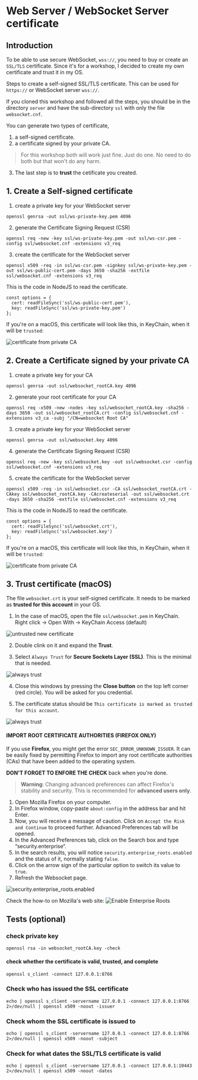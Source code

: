 ﻿# Web Server / WebSocket Server certificate

## Introduction

To be able to use secure WebSocket, `wss://`, you need to buy or create an `SSL/TLS` certificate. Since it's for a workshop, I decided to create my own certificate and trust it in my OS.

Steps to create a self-signed SSL/TLS certificate. This can be used for `https://` or WebSocket server `wss://`.

If you cloned this workshop and followed all the steps, you should be in the directory `server` and have the sub-directory `ssl` with only the file `websocket.cnf`.

You can generate two types of certificate,
1. a self-signed certificate.
2. a certificate signed by your private CA.
>For this workshop both will work just fine. Just do one. No need to do both but that won't do any harm.

3. The last step is to **trust** the cetificate you created.

## 1. Create a Self-signed certificate

1. create a private key for your WebSocket server

```command
openssl genrsa -out ssl/ws-private-key.pem 4096
```

2. generate the Certificate Signing Request (CSR)

```command
openssl req -new -key ssl/ws-private-key.pem -out ssl/ws-csr.pem -config ssl/websocket.cnf -extensions v3_req
```

3. create the certificate for the WebSocket server

```command
openssl x509 -req -in ssl/ws-csr.pem -signkey ssl/ws-private-key.pem -out ssl/ws-public-cert.pem -days 3650 -sha256 -extfile ssl/websocket.cnf -extensions v3_req
```

This is the code in NodeJS to read the certificate.

```nodejs
const options = {
  cert: readFileSync('ssl/ws-public-cert.pem'),
  key: readFileSync('ssl/ws-private-key.pem')
};
```

If you're on a macOS, this certificate will look like this, in KeyChain, when it will be `trusted`:

![certificate from private CA](images/self-signed.png)

## 2. Create a Certificate signed by your private CA

1. create a private key for your CA

```command
openssl genrsa -out ssl/websocket_rootCA.key 4096
```

2. generate your root certificate for your CA

```command
openssl req -x509 -new -nodes -key ssl/websocket_rootCA.key -sha256 -days 3650 -out ssl/websocket_rootCA.crt -config ssl/websocket.cnf -extensions v3_ca -subj "/CN=websocket Root CA"
```

3. create a private key for your WebSocket server

```command
openssl genrsa -out ssl/websocket.key 4096
```

4. generate the Certificate Signing Request (CSR)

```command
openssl req -new -key ssl/websocket.key -out ssl/websocket.csr -config ssl/websocket.cnf -extensions v3_req
```

5. create the certificate for the WebSocket server

```command
openssl x509 -req -in ssl/websocket.csr -CA ssl/websocket_rootCA.crt -CAkey ssl/websocket_rootCA.key -CAcreateserial -out ssl/websocket.crt -days 3650 -sha256 -extfile ssl/websocket.cnf -extensions v3_req
```

This is the code in NodeJS to read the certificate.

```nodejs
const options = {
  cert: readFileSync('ssl/websocket.crt'),
  key: readFileSync('ssl/websocket.key')
};
```

If you're on a macOS, this certificate will look like this, in KeyChain, when it will be `trusted`:

![certificate from private CA](images/self-root.png)

## 3. Trust certificate (macOS)

The file `websocket.crt` is your self-signed certificate. It needs to be marked as **trusted for this account** in your OS.

1. In the case of macOS, open the file `ssl/websocket.pem` in KeyChain. Right click -> Open With -> KeyChain Access (default)

![untrusted new certificate](images/keychain1.png)

2. Double clink on it and expand the **Trust**.

3. Select `Always Trust` for **Secure Sockets Layer (SSL)**. This is the minimal that is needed.

![always trust](images/keychain2.png)

4. Close this windows by pressing the **Close button** on the top left corner (red circle). You will be asked for you credential.

5. The certificate status should be `This certificate is marked as trusted for this account`.

![always trust](images/keychain4.png)

#### IMPORT ROOT CERTIFICATE AUTHORITIES (**FIREFOX ONLY**)

If you use **Firefox**, you might get the error `SEC_ERROR_UNKNOWN_ISSUER`. It can be easily fixed by permitting Firefox to import any root certificate authorities (CAs) that have been added to the operating system.

**DON'T FORGET TO ENFORE THE CHECK** back when you're done.

>**Warning**: Changing advanced preferences can affect Firefox's stability and security. This is recommended for **advanced users only**.

1. Open Mozilla Firefox on your computer.
2. In Firefox window, copy-paste `about:config` in the address bar and hit Enter.
3. Now, you will receive a message of caution. Click on `Accept the Risk and Continue` to proceed further. Advanced Preferences tab will be opened.
4. In the Advanced Preferences tab, click on the Search box and type “security.enterprise“.
5. In the search results, you will notice `security.enterprise_roots.enabled` and the status of it, normally stating `false`.
6. Click on the arrow sign of the particular option to switch its value to `true`.
7. Refresh the Websocket page.

![security.enterprise_roots.enabled](images/firefox-SEC_ERROR_UNKNOWN_ISSUER.jpg "Firefox")

Check the how-to on Mozilla's web site: ![Enable Enterprise Roots](https://support.mozilla.org/en-US/kb/how-disable-enterprise-roots-preference/)


## Tests (optional)

### check private key
```command
openssl rsa -in websocket_rootCA.key -check
```

#### check whether the certificate is valid, trusted, and complete
```command
openssl s_client -connect 127.0.0.1:8766
```

### Check who has issued the SSL certificate
```command
echo | openssl s_client -servername 127.0.0.1 -connect 127.0.0.1:8766 2>/dev/null | openssl x509 -noout -issuer
```

### Check whom the SSL certificate is issued to
```command
echo | openssl s_client -servername 127.0.0.1 -connect 127.0.0.1:8766 2>/dev/null | openssl x509 -noout -subject
```

### Check for what dates the SSL/TLS certificate is valid
```command
echo | openssl s_client -servername 127.0.0.1 -connect 127.0.0.1:10443 2>/dev/null | openssl x509 -noout -dates
```
